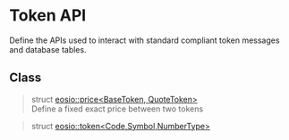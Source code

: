 # Token API

Define the APIs used to interact with standard compliant token messages and database tables.

## Class

> struct [eosio::price<BaseToken, QuoteToken>]()   
    Define a fixed exact price between two tokens
    
> struct [eosio::token<Code,Symbol,NumberType>]()

